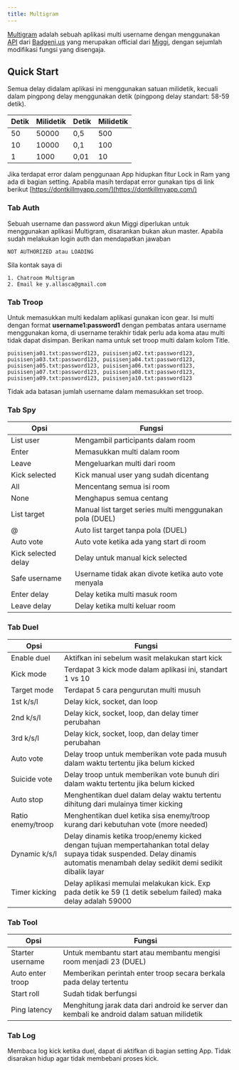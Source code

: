 ```yaml
---
title: Multigram
---
```


[Multigram](https://play.google.com/store/apps/details?id=id.allasca.multigram) adalah sebuah aplikasi multi username dengan menggunakan [API](https://en.wikipedia.org/wiki/API) dari [Badgeni.us](http://badgeni.us/) yang merupakan official dari [Miggi](https://miggi.id/), dengan sejumlah modifikasi fungsi yang disengaja.

## Quick Start

Semua delay didalam aplikasi ini menggunakan satuan milidetik, kecuali dalam pingpong delay menggunakan detik (pingpong delay standart: 58-59 detik).

| Detik | Milidetik |Detik | Milidetik |
|-----|-----|-----|-----|
| 50 | 50000 | 0,5 | 500 |
| 10 | 10000 |0,1 | 100 |
| 1 | 1000 |0,01 | 10 |

Jika terdapat error dalam penggunaan App hidupkan fitur Lock in Ram yang ada di bagian setting.
Apabila masih terdapat error gunakan tips di link berikut [https://dontkillmyapp.com/](https://dontkillmyapp.com/)

### Tab Auth

Sebuah username dan password akun Miggi diperlukan untuk menggunakan aplikasi Multigram, disarankan bukan akun master. Apabila sudah melakukan login auth dan mendapatkan jawaban
```
NOT AUTHORIZED atau LOADING
```
Sila kontak saya di
```
1. Chatroom Multigram
2. Email ke y.allasca@gmail.com
```

### Tab Troop

Untuk memasukkan multi kedalam aplikasi gunakan icon gear. Isi multi dengan format **username1:password1** dengan pembatas antara username menggunakan koma, di username terakhir tidak perlu ada koma atau multi tidak dapat disimpan. Berikan nama untuk set troop multi dalam kolom Title.
```
puisisenja01.txt:password123, puisisenja02.txt:password123, puisisenja03.txt:password123, puisisenja04.txt:password123, puisisenja05.txt:password123, puisisenja06.txt:password123, puisisenja07.txt:password123, puisisenja08.txt:password123, puisisenja09.txt:password123, puisisenja10.txt:password123
```
Tidak ada batasan jumlah username dalam memasukkan set troop.

### Tab Spy

| Opsi | Fungsi |
|-----|-----|
| List user| Mengambil participants dalam room |
| Enter | Memasukkan multi dalam room |
| Leave | Mengeluarkan multi dari room|
|Kick selected| Kick manual user yang sudah dicentang|
|All| Mencentang semua isi room|
|None| Menghapus semua centang|
|List target| Manual list target series multi menggunakan pola (DUEL)|
|@|Auto list target tanpa pola (DUEL)|
|Auto vote|Auto vote ketika ada yang start di room|
|Kick selected delay|Delay untuk manual kick selected|
|Safe username|Username tidak akan divote ketika auto vote menyala|
|Enter delay| Delay ketika multi masuk room|
|Leave delay|Delay ketika multi keluar room|

### Tab Duel

| Opsi | Fungsi |
|-----|-----|
|Enable duel | Aktifkan ini sebelum wasit melakukan start kick|
|Kick mode| Terdapat 3 kick mode dalam aplikasi ini, standart 1 vs 10|
|Target mode| Terdapat 5 cara pengurutan multi musuh|
|1st k/s/l|Delay kick, socket, dan loop|
|2nd k/s/l|Delay kick, socket, loop, dan delay timer perubahan|
|3rd k/s/l|Delay kick, socket, loop, dan delay timer perubahan|
|Auto vote|Delay troop untuk memberikan vote pada musuh dalam waktu tertentu jika belum kicked|
|Suicide vote|Delay troop untuk memberikan vote bunuh diri dalam waktu tertentu jika belum kicked|
|Auto stop|Menghentikan duel dalam delay waktu tertentu dihitung dari mulainya timer kicking|
|Ratio enemy/troop| Menghentikan duel ketika sisa enemy/troop kurang dari kebutuhan vote (more needed)|
|Dynamic k/s/l|Delay dinamis ketika troop/enemy kicked dengan tujuan mempertahankan total delay supaya tidak suspended. Delay dinamis automatis menambah delay sedikit demi sedikit dibalik layar|
|Timer kicking|Delay aplikasi memulai melakukan kick. Exp pada detik ke 59 (1 detik sebelum failed) maka delay adalah 59000|

### Tab Tool
| Opsi | Fungsi |
|-----|-----|
|Starter username|Untuk membantu start atau membantu mengisi room menjadi 23 (DUEL)|
|Auto enter troop|Memberikan perintah enter troop secara berkala pada delay tertentu|
|Start roll|Sudah tidak berfungsi|
|Ping latency|Menghitung jarak data dari android ke server dan kembali ke android dalam satuan milidetik|

### Tab Log

Membaca log kick ketika duel, dapat di aktifkan di bagian setting App. Tidak disarakan hidup agar tidak membebani proses kick.